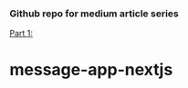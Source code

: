 ### Github repo for medium article series

[Part 1:](https://medium.com/p/976555ecba)
# message-app-nextjs
